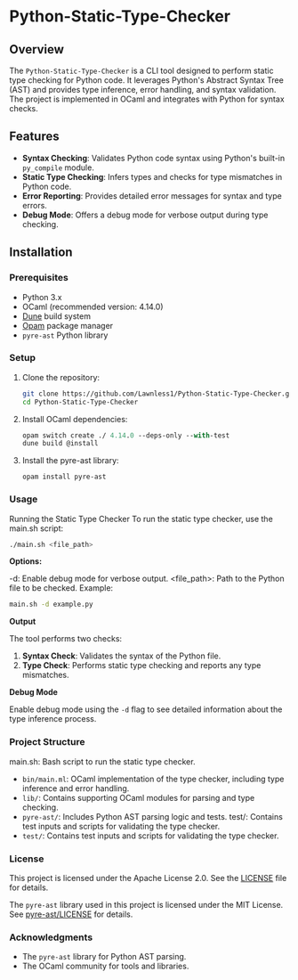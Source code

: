 # Python-Static-Type-Checker

## Overview

The `Python-Static-Type-Checker` is a CLI tool designed to perform static type checking for Python code. It leverages Python's Abstract Syntax Tree (AST) and provides type inference, error handling, and syntax validation. The project is implemented in OCaml and integrates with Python for syntax checks.

## Features

- **Syntax Checking**: Validates Python code syntax using Python's built-in `py_compile` module.
- **Static Type Checking**: Infers types and checks for type mismatches in Python code.
- **Error Reporting**: Provides detailed error messages for syntax and type errors.
- **Debug Mode**: Offers a debug mode for verbose output during type checking.

## Installation

### Prerequisites

- Python 3.x
- OCaml (recommended version: 4.14.0)
- [Dune](https://dune.readthedocs.io/en/stable/) build system
- [Opam](https://opam.ocaml.org) package manager
- `pyre-ast` Python library

### Setup

1. Clone the repository:
   ```bash
   git clone https://github.com/Lawnless1/Python-Static-Type-Checker.git
   cd Python-Static-Type-Checker
   ```

2. Install OCaml dependencies:
    ```ocaml
    opam switch create ./ 4.14.0 --deps-only --with-test
    dune build @install
    ```

3. Install the pyre-ast library:
   ```
   opam install pyre-ast
   ```

### Usage
Running the Static Type Checker
To run the static type checker, use the main.sh script:
```bash
./main.sh <file_path>
```
**Options:**

-d: Enable debug mode for verbose output.
<file_path>: Path to the Python file to be checked.
Example:
```bash
main.sh -d example.py
```
**Output**

The tool performs two checks:

1. **Syntax Check**: Validates the syntax of the Python file.
2. **Type Check**: Performs static type checking and reports any type mismatches.

**Debug Mode**

Enable debug mode using the `-d` flag to see detailed information about the type inference process.

### Project Structure
main.sh: Bash script to run the static type checker.

* `bin/main.ml`: OCaml implementation of the type checker, including type inference and error handling.
* `lib/`: Contains supporting OCaml modules for parsing and type checking.
* `pyre-ast/`: Includes Python AST parsing logic and tests.
test/: Contains test inputs and scripts for validating the type checker.
* `test/`: Contains test inputs and scripts for validating the type checker.

### License
This project is licensed under the Apache License 2.0. See the [LICENSE](LICENSE) file for details.

The `pyre-ast` library used in this project is licensed under the MIT License. See [pyre-ast/LICENSE](Python-static-Type-Checker/pyre-ast/LICENSE) for details.

### Acknowledgments
* The `pyre-ast` library for Python AST parsing.
* The OCaml community for tools and libraries.
